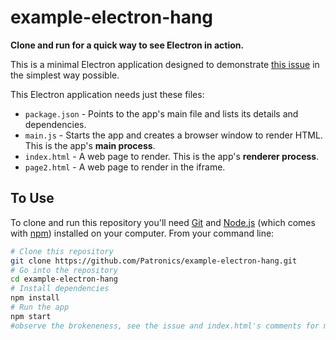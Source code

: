# example-electron-hang

**Clone and run for a quick way to see Electron in action.**

This is a minimal Electron application designed to demonstrate [this issue](https://github.com/electron/electron/issues/27457) in the simplest way possible. 

This Electron application needs just these files:

- `package.json` - Points to the app's main file and lists its details and dependencies.
- `main.js` - Starts the app and creates a browser window to render HTML. This is the app's **main process**.
- `index.html` - A web page to render. This is the app's **renderer process**.
- `page2.html` - A web page to render in the iframe.

## To Use

To clone and run this repository you'll need [Git](https://git-scm.com) and [Node.js](https://nodejs.org/en/download/) (which comes with [npm](http://npmjs.com)) installed on your computer. From your command line:

```bash
# Clone this repository
git clone https://github.com/Patronics/example-electron-hang.git
# Go into the repository
cd example-electron-hang
# Install dependencies
npm install
# Run the app
npm start
#observe the brokeneness, see the issue and index.html's comments for more details.
```
